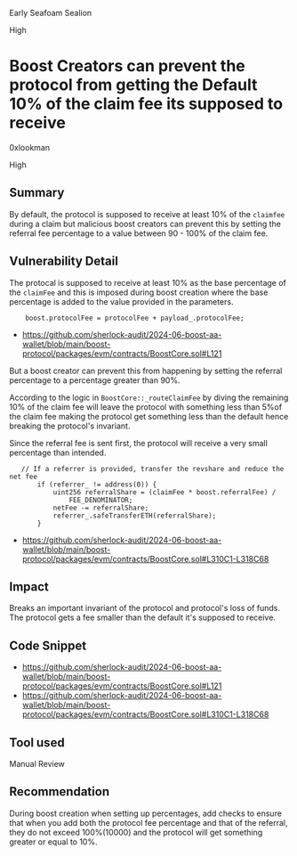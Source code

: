 Early Seafoam Sealion

High

# Boost Creators can prevent the protocol from getting the Default 10% of the claim fee its supposed to receive

0xlookman

High

## Summary
By default, the protocol is supposed to receive at least 10% of the `claimfee` during a claim but malicious boost creators can prevent this by setting the referral fee percentage to a value between 90 - 100% of the claim fee.

## Vulnerability Detail
The protocal is supposed to receive at least 10% as the base percentage of the `claimFee` and this is imposed during boost creation where the base percentage is added to the value provided in the parameters.

```Solidity
    boost.protocolFee = protocolFee + payload_.protocolFee;
```
- https://github.com/sherlock-audit/2024-06-boost-aa-wallet/blob/main/boost-protocol/packages/evm/contracts/BoostCore.sol#L121

 But a boost creator can prevent this from happening by setting the referral percentage to a percentage greater than 90%. 

According to the logic in `BoostCore::_routeClaimFee` by diving the remaining 10% of the claim fee will leave the protocol with something less than 5%of the claim fee making the protocol get something less than the default hence breaking the protocol's invariant.

 Since the referral fee is sent first, the protocol will receive a very small percentage than intended.

 ```Solidity
    // If a referrer is provided, transfer the revshare and reduce the net fee
        if (referrer_ != address(0)) {
            uint256 referralShare = (claimFee * boost.referralFee) /
                FEE_DENOMINATOR;
            netFee -= referralShare;
            referrer_.safeTransferETH(referralShare);
        }
 ```
- https://github.com/sherlock-audit/2024-06-boost-aa-wallet/blob/main/boost-protocol/packages/evm/contracts/BoostCore.sol#L310C1-L318C68

## Impact
  Breaks an important invariant of the protocol and protocol's loss of funds. The protocol gets a fee smaller than the default it's supposed to receive.

## Code Snippet
- https://github.com/sherlock-audit/2024-06-boost-aa-wallet/blob/main/boost-protocol/packages/evm/contracts/BoostCore.sol#L121
- https://github.com/sherlock-audit/2024-06-boost-aa-wallet/blob/main/boost-protocol/packages/evm/contracts/BoostCore.sol#L310C1-L318C68

## Tool used

Manual Review

## Recommendation
  During boost creation when setting up percentages, add checks to ensure that when you add both the protocol fee percentage and that of the referral, they do not exceed 100%(10000) and the protocol will get something greater or equal to 10%.